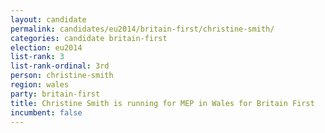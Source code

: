 ```yaml
---
layout: candidate
permalink: candidates/eu2014/britain-first/christine-smith/
categories: candidate britain-first
election: eu2014
list-rank: 3
list-rank-ordinal: 3rd
person: christine-smith
region: wales
party: britain-first
title: Christine Smith is running for MEP in Wales for Britain First
incumbent: false
---
```

